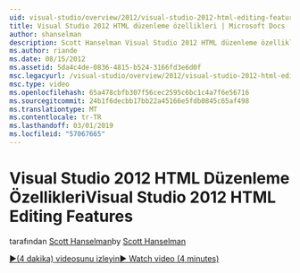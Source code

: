 ```yaml
---
uid: visual-studio/overview/2012/visual-studio-2012-html-editing-features
title: Visual Studio 2012 HTML düzenleme özellikleri | Microsoft Docs
author: shanselman
description: Scott Hanselman Visual Studio 2012 HTML düzenleme özellikleri gösterir.
ms.author: riande
ms.date: 08/15/2012
ms.assetid: 5da4c4de-0836-4815-b524-3166fd3e6d0f
msc.legacyurl: /visual-studio/overview/2012/visual-studio-2012-html-editing-features
msc.type: video
ms.openlocfilehash: 65a478cbfb307f56cec2595c6bc1c4a7f6e56716
ms.sourcegitcommit: 24b1f6decbb17bb22a45166e5fdb0845c65af498
ms.translationtype: MT
ms.contentlocale: tr-TR
ms.lasthandoff: 03/01/2019
ms.locfileid: "57067665"
---
```

<a name="visual-studio-2012-html-editing-features"></a><span data-ttu-id="82c7e-103">Visual Studio 2012 HTML Düzenleme Özellikleri</span><span class="sxs-lookup"><span data-stu-id="82c7e-103">Visual Studio 2012 HTML Editing Features</span></span>
====================
<span data-ttu-id="82c7e-104">tarafından [Scott Hanselman](https://github.com/shanselman)</span><span class="sxs-lookup"><span data-stu-id="82c7e-104">by [Scott Hanselman](https://github.com/shanselman)</span></span>

[<span data-ttu-id="82c7e-105">&#9654;(4 dakika) videosunu izleyin</span><span class="sxs-lookup"><span data-stu-id="82c7e-105">&#9654; Watch video (4 minutes)</span></span>](https://channel9.msdn.com/Blogs/ASP-NET-Site-Videos/visual-studio-2012-html-editing-features)
